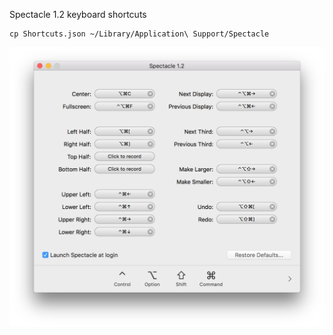 Spectacle 1.2 keyboard shortcuts

```
cp Shortcuts.json ~/Library/Application\ Support/Spectacle
```

![Spectacle 1.2](https://raw.githubusercontent.com/baybatu/bayconfigs/master/spectacle/spectacle1_2_config.png)

